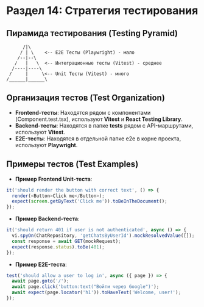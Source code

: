 # **Раздел 14: Стратегия тестирования**

## **Пирамида тестирования (Testing Pyramid)**

```
      /|\  
     / | \    <-- E2E Тесты (Playwright) - мало  
    /--|--\  
   /   |   \  <-- Интеграционные тесты (Vitest) - среднее  
  /----|----\  
 /     |     \<-- Unit Тесты (Vitest) - много  
/______|______\
```

## **Организация тестов (Test Organization)**

* **Frontend-тесты**: Находятся рядом с компонентами (Component.test.tsx), используют **Vitest** и **React Testing Library**.  
* **Backend-тесты**: Находятся в папке __tests__ рядом с API-маршрутами, используют **Vitest**.  
* **E2E-тесты**: Находятся в отдельной папке e2e в корне проекта, используют **Playwright**.

## **Примеры тестов (Test Examples)**

* **Пример Frontend Unit-теста**:  
```typescript
it('should render the button with correct text', () => {  
  render(<Button>Click me</Button>);  
  expect(screen.getByText('Click me')).toBeInTheDocument();  
});
```

* **Пример Backend-теста**:  
```typescript
it('should return 401 if user is not authenticated', async () => {  
  vi.spyOn(ChatRepository, 'getChatsByUserId').mockResolvedValue([]);  
  const response = await GET(mockRequest);  
  expect(response.status).toBe(401);  
});
```

* **Пример E2E-теста**:  
```typescript
test('should allow a user to log in', async ({ page }) => {  
  await page.goto('/');  
  await page.click('button:text("Войти через Google")');  
  await expect(page.locator('h1')).toHaveText('Welcome, user!');  
});
``` 